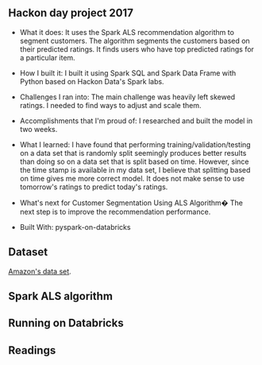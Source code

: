 ## Hackon day project 2017

* What it does: 
It uses the Spark ALS recommendation algorithm to segment customers. The algorithm segments the customers based on their predicted ratings. It finds users who have top predicted ratings for a particular item.

* How I built it:
I built it using Spark SQL and Spark Data Frame with Python based on Hackon Data's Spark labs.

* Challenges I ran into:
The main challenge was heavily left skewed ratings. I needed to find ways to adjust and scale them.

* Accomplishments that I'm proud of:
I researched and built the model in two weeks.

* What I learned:
I have found that performing training/validation/testing on a data set that is randomly split seemingly produces better results than doing so on a data set that is split based on time. However, since the time stamp is available in my data set, I believe that splitting based on time gives me more correct model. It does not make sense to use tomorrow's ratings to predict today's ratings.

* What's next for Customer Segmentation Using ALS Algorithm�
The next step is to improve the recommendation performance.

* Built With:
pyspark-on-databricks

## Dataset
[Amazon's data set](http://jmcauley.ucsd.edu/data/amazon/).

## Spark ALS algorithm

## Running on Databricks

## Readings
